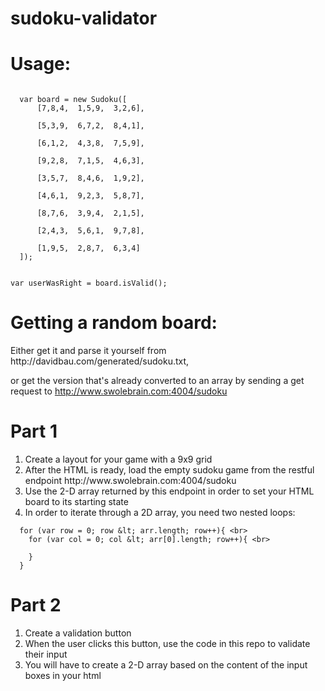 # sudoku-validator
<h1>Usage:</h1>

<code>
  var board = new Sudoku([
      [7,8,4,  1,5,9,  3,2,6],<br>
      [5,3,9,  6,7,2,  8,4,1],<br>
      [6,1,2,  4,3,8,  7,5,9],<br>
      [9,2,8,  7,1,5,  4,6,3],<br>
      [3,5,7,  8,4,6,  1,9,2],<br>
      [4,6,1,  9,2,3,  5,8,7],<br>
      [8,7,6,  3,9,4,  2,1,5],<br>
      [2,4,3,  5,6,1,  9,7,8],<br>
      [1,9,5,  2,8,7,  6,3,4]
  ]);
  
  
  var userWasRight = board.isValid();
</code>

<h1> Getting a random board:</h1>
<p> Either get it and parse it yourself from http://davidbau.com/generated/sudoku.txt,

or get the version that's already converted to an array by sending a get request to http://www.swolebrain.com:4004/sudoku</p>

<h1>Part 1</h1>
<ol>
  <li>Create a layout for your game with a 9x9 grid</li>
  <li>After the HTML is ready, load the empty sudoku game from the restful endpoint http://www.swolebrain.com:4004/sudoku</li>
  <li>Use the 2-D array returned by this endpoint in order to set your HTML board to its starting state</li>
  <li>In order to iterate through a 2D array, you need two nested loops:</li>
</ol>

````
  for (var row = 0; row &lt; arr.length; row++){ <br>
    for (var col = 0; col &lt; arr[0].length; row++){ <br>
    
    }
  }
````


<h1>Part 2</h1>
<ol>
  <li>Create a validation button</li>
  <li>When the user clicks this button, use the code in this repo to validate their input</li>
  <li>You will have to create a 2-D array based on the content of the input boxes in your html</li>
</ol>